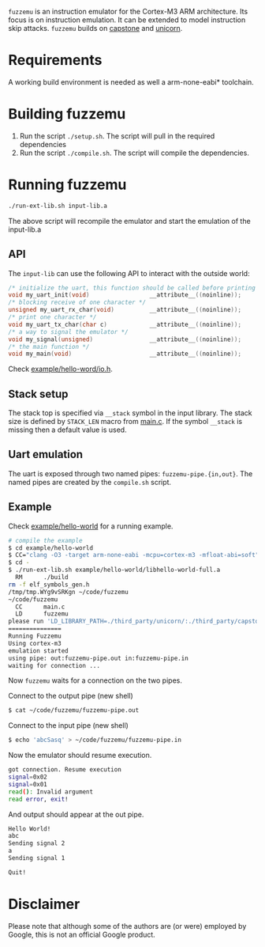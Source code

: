`fuzzemu` is an instruction emulator for the Cortex-M3 ARM architecture. Its
focus is on instruction emulation. It can be extended to model instruction skip
attacks. `fuzzemu` builds on [capstone](http://www.capstone-engine.org/) and
[unicorn](http://www.unicorn-engine.org/).

# Requirements

A working build environment is needed as well a arm-none-eabi\* toolchain.

# Building fuzzemu

1. Run the script `./setup.sh`. The script will pull in the required
   dependencies
2. Run the script `./compile.sh`. The script will compile the dependencies.

# Running fuzzemu

```sh
./run-ext-lib.sh input-lib.a
```

The above script will recompile the emulator and start the emulation of the input-lib.a

## API

The `input-lib` can use the following API to interact with the outside world:

```C
/* initialize the uart, this function should be called before printing */
void my_uart_init(void)                 __attribute__((noinline));
/* blocking receive of one character */
unsigned my_uart_rx_char(void)          __attribute__((noinline));
/* print one character */
void my_uart_tx_char(char c)            __attribute__((noinline));
/* a way to signal the emulator */
void my_signal(unsigned)                __attribute__((noinline));
/* the main function */
void my_main(void)                      __attribute__((noinline));
```

Check [example/hello-word/io.h](example/hello-word/io.h).

## Stack setup

The stack top is specified via `__stack` symbol in the input library. The stack
size is defined by `STACK_LEN` macro from [main.c](main.c). If the symbol
`__stack` is missing then a default value is used.

## Uart emulation

The uart is exposed through two named pipes: `fuzzemu-pipe.{in,out}`. The named
pipes are created by the `compile.sh` script.

## Example

Check [example/hello-world](example/hello-word) for a running example.

```sh
# compile the example
$ cd example/hello-world
$ CC="clang -O3 -target arm-none-eabi -mcpu=cortex-m3 -mfloat-abi=soft" make
$ cd -
$ ./run-ext-lib.sh example/hello-world/libhello-world-full.a
  RM      ./build
rm -f elf_symbols_gen.h
/tmp/tmp.WYg9vSRKgn ~/code/fuzzemu
~/code/fuzzemu
  CC      main.c
  LD      fuzzemu
please run 'LD_LIBRARY_PATH=./third_party/unicorn/:./third_party/capstone ./build/fuzzemu ./build/fake.elf'
===============
Running Fuzzemu
Using cortex-m3
emulation started
using pipe: out:fuzzemu-pipe.out in:fuzzemu-pipe.in
waiting for connection ...
```

Now `fuzzemu` waits for a connection on the two pipes.

Connect to the output pipe (new shell)
```sh
$ cat ~/code/fuzzemu/fuzzemu-pipe.out
```

Connect to the input pipe (new shell)

```sh
$ echo 'abcSasq' > ~/code/fuzzemu/fuzzemu-pipe.in
```

Now the emulator should resume execution.
```sh
got connection. Resume execution
signal=0x02
signal=0x01
read(): Invalid argument
read error, exit!
```

And output should appear at the out pipe.
```sh
Hello World!
abc
Sending signal 2
a
Sending signal 1

Quit!
```

# Disclaimer

Please note that although some of the authors are (or were) employed by Google,
this is not an official Google product.
